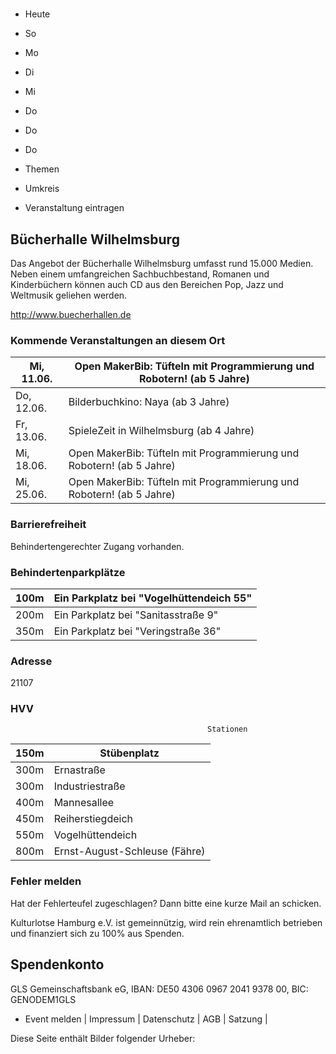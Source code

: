 # 

- Heute
- So
- Mo
- Di
- Mi
- Do
- Do
- Do

- Themen
- Umkreis

- Veranstaltung eintragen

## Bücherhalle Wilhelmsburg

<!-- image -->

Das Angebot der Bücherhalle Wilhelmsburg umfasst rund 15.000 Medien. Neben einem umfangreichen Sachbuchbestand, Romanen und Kinderbüchern können auch CD aus den Bereichen Pop, Jazz und Weltmusik geliehen werden.
						


http://www.buecherhallen.de

### Kommende Veranstaltungen an diesem Ort

| Mi, 11.06.   |  Open MakerBib: Tüfteln mit Programmierung und Robotern! (ab 5 Jahre)    |
|--------------|--------------------------------------------------------------------------|
| Do, 12.06.   | Bilderbuchkino: Naya (ab 3 Jahre)                                        |
| Fr, 13.06.   | SpieleZeit in Wilhelmsburg (ab 4 Jahre)                                  |
| Mi, 18.06.   | Open MakerBib: Tüfteln mit Programmierung und Robotern! (ab 5 Jahre)     |
| Mi, 25.06.   | Open MakerBib: Tüfteln mit Programmierung und Robotern! (ab 5 Jahre)     |

### Barrierefreiheit

Behindertengerechter Zugang vorhanden.

### Behindertenparkplätze

| 100m    | Ein Parkplatz bei "Vogelhüttendeich 55"   |
|---------|-------------------------------------------|
| 200m    | Ein Parkplatz bei "Sanitasstraße 9"       |
| 350m    | Ein Parkplatz bei "Veringstraße  36"      |

### Adresse

21107

### HVV
                                                Stationen

| 150m   | Stübenplatz                   |
|--------|-------------------------------|
| 300m   | Ernastraße                    |
| 300m   | Industriestraße               |
| 400m   | Mannesallee                   |
| 450m   | Reiherstiegdeich              |
| 550m   | Vogelhüttendeich              |
| 800m   | Ernst-August-Schleuse (Fähre) |

### Fehler melden

Hat der Fehlerteufel zugeschlagen? Dann bitte eine kurze Mail an 
 schicken.

Kulturlotse Hamburg e.V. ist gemeinnützig, wird rein ehrenamtlich betrieben und finanziert sich zu 100% aus Spenden.

## Spendenkonto

GLS Gemeinschaftsbank eG, IBAN: DE50 4306 0967 2041 9378 00, BIC: GENODEM1GLS

- Event melden | Impressum | Datenschutz | AGB | Satzung |

Diese Seite enthält Bilder folgender Urheber:

<!-- image -->